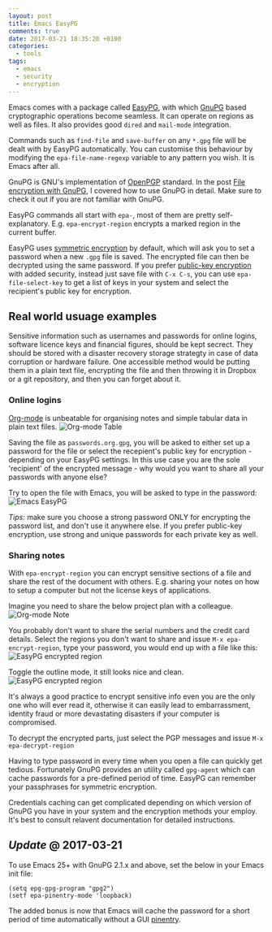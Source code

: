 ```yaml
---
layout: post
title: Emacs EasyPG
comments: true
date: 2017-03-21 18:35:20 +0100
categories:
  - tools
tags:
  - emacs
  - security
  - encryption
---
```


Emacs comes with a package called
[EasyPG](http://www.gnu.org/software/emacs/manual/html_mono/epa.html), with
which [GnuPG](http://www.gnupg.org) based cryptographic operations become
seamless. It can operate on regions as well as files. It also provides good
`dired` and `mail-mode` integration.

Commands such as `find-file` and `save-buffer` on any `*.gpg` file will be dealt
with by EasyPG automatically. You can customise this behaviour by modifying the
`epa-file-name-regexp` variable to any pattern you wish. It is Emacs after all.

GnuPG is GNU's implementation of
[OpenPGP](http://en.wikipedia.org/wiki/Pretty_Good_Privacy#OpenPGP) standard. In
the post [File encryption with
GnuPG](/tools/2012/08/22/data-encryption-with-gnupg.html), I covered how to use
GnuPG in detail. Make sure to check it out if you are not familiar with GnuPG.

EasyPG commands all start with `epa-`, most of them are pretty
self-explanatory. E.g. `epa-encrypt-region` encrypts a marked region in the
current buffer.

EasyPG uses [symmetric
encryption](http://en.wikipedia.org/wiki/Symmetric-key_algorithm) by default,
which will ask you to set a password when a new `.gpg` file is saved. The
encrypted file can then be decrypted using the same password. If you prefer
[public-key encryption](http://en.wikipedia.org/wiki/Public-key_cryptography)
with added security, instead just save file with `C-x C-s`, you can use
`epa-file-select-key` to get a list of keys in your system and select the
recipient's public key for encryption.

## Real world usuage examples
Sensitive information such as usernames and passwords for online logins,
software licence keys and financial figures, should be kept secrect. They should
be stored with a disaster recovery storage strategty in case of data corruption
or hardware failure. One accessible method would be putting them in a plain text
file, encrypting the file and then throwing it in Dropbox or a git repository,
and then you can forget about it.

### Online logins
[Org-mode](http://orgmode.org/) is unbeatable for organising notes and simple
tabular data in plain text files. ![Org-mode
Table](http://media.liwen.name/images/articles/2015/12/org-password-table.png)

Saving the file as `passwords.org.gpg`, you will be asked to either set up a
password for the file or select the recepient's public key for encryption -
depending on your EasyPG settings. In this use case you are the sole 'recipient'
of the encrypted message - why would you want to share all your passwords with
anyone else?

Try to open the file with Emacs, you will be asked to type in the password:
![Emacs
EasyPG](http://media.liwen.name/images/articles/2015/12/org-password-table-open.png)

*Tips:* make sure you choose a strong password ONLY for encrypting the password
list, and don't use it anywhere else. If you prefer public-key encryption, use
strong and unique passwords for each private key as well.

### Sharing notes
With `epa-encrypt-region` you can encrypt sensitive sections of a file and share
the rest of the document with others. E.g. sharing your notes on how to setup a
computer but not the license keys of applications.

Imagine you need to share the below project plan with a colleague. ![Org-mode
Note](http://media.liwen.name/images/articles/2015/12/easyPG-usage-01.png)

You probably don't want to share the serial numbers and the credit card
details. Select the regions you don't want to share and issue `M-x
epa-encrypt-region`, type your password, you would end up with a file like this:
![EasyPG encrypted
region](http://media.liwen.name/images/articles/2015/12/easyPG-usage-02.png)

Toggle the outline mode, it still looks nice and clean.  ![EasyPG encrypted
region](http://media.liwen.name/images/articles/2015/12/easyPG-usage-03.png)

It's always a good practice to encrypt sensitive info even you are the only one
who will ever read it, otherwise it can easily lead to embarrassment, identity
fraud or more devastating disasters if your computer is compromised.

To decrypt the encrypted parts, just select the PGP messages and issue
`M-x epa-decrypt-region`

Having to type password in every time when you open a file can quickly get
tedious. Fortunately GnuPG provides an utility called `gpg-agent` which can
cache passwords for a pre-defined period of time. EasyPG can remember your
passphrases for symmetric encryption.

Credentials caching can get complicated depending on which version of GnuPG you
have in your system and the encryption methods your employ. It's best to consult
relavent documentation for detailed instructions.

## *Update* <time>@ 2017-03-21</time>
To use Emacs 25+ with GnuPG 2.1.x and above, set the below in your Emacs init file:
```elisp
(setq epg-gpg-program "gpg2")
(setf epa-pinentry-mode 'loopback)
```

The added bonus is now that Emacs will cache the password for a short period of
time automatically without a GUI
[pinentry](https://gnupg.org/software/pinentry/index.html).
